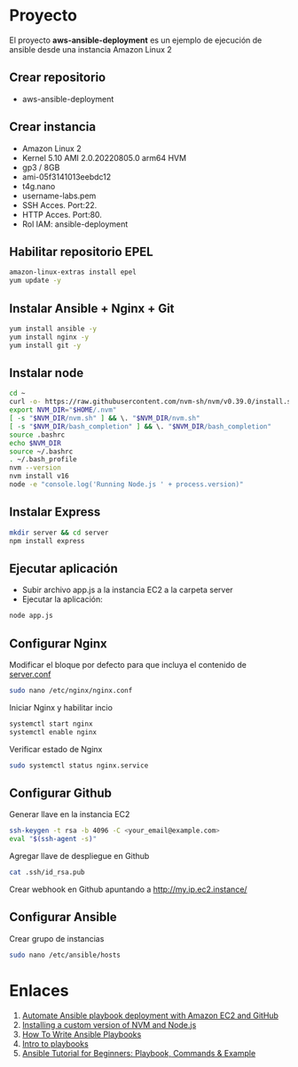 # Proyecto 
El proyecto **aws-ansible-deployment** es un ejemplo de ejecución de ansible desde una instancia Amazon Linux 2

## Crear repositorio
- aws-ansible-deployment

## Crear instancia
- Amazon Linux 2
- Kernel 5.10 AMI 2.0.20220805.0 arm64 HVM 
- gp3 / 8GB
- ami-05f3141013eebdc12
- t4g.nano
- username-labs.pem
- SSH Acces. Port:22.
- HTTP Acces. Port:80.
- Rol IAM: ansible-deployment

## Habilitar repositorio EPEL
```bash
amazon-linux-extras install epel
yum update -y
```

## Instalar Ansible + Nginx + Git
```bash
yum install ansible -y
yum install nginx -y
yum install git -y
```

## Instalar node
```bash
cd ~
curl -o- https://raw.githubusercontent.com/nvm-sh/nvm/v0.39.0/install.sh | bash
export NVM_DIR="$HOME/.nvm"
[ -s "$NVM_DIR/nvm.sh" ] && \. "$NVM_DIR/nvm.sh"
[ -s "$NVM_DIR/bash_completion" ] && \. "$NVM_DIR/bash_completion"
source .bashrc
echo $NVM_DIR
source ~/.bashrc
. ~/.bash_profile
nvm --version
nvm install v16
node -e "console.log('Running Node.js ' + process.version)"
```

## Instalar Express
```bash
mkdir server && cd server
npm install express
```

## Ejecutar aplicación
- Subir archivo app.js a la instancia EC2 a la carpeta server
- Ejecutar la aplicación:
```bash
node app.js
```

## Configurar Nginx
Modificar el bloque por defecto para que incluya el contenido de [server.conf](server.conf)
```bash
sudo nano /etc/nginx/nginx.conf
```
Iniciar Nginx y habilitar incio
```bash
systemctl start nginx 
systemctl enable nginx
```
Verificar estado de Nginx
```bash
sudo systemctl status nginx.service
```

## Configurar Github
Generar llave en la instancia EC2
```bash
ssh-keygen -t rsa -b 4096 -C <your_email@example.com>
eval "$(ssh-agent -s)"
```
Agregar llave de despliegue en Github
```bash
cat .ssh/id_rsa.pub
```
Crear webhook en Github apuntando a http://my.ip.ec2.instance/

## Configurar Ansible
Crear grupo de instancias
```bash
sudo nano /etc/ansible/hosts
```

# Enlaces
1. [Automate Ansible playbook deployment with Amazon EC2 and GitHub](https://aws.amazon.com/es/blogs/infrastructure-and-automation/automate-ansible-playbook-deployment-amazon-ec2-github/)
2. [Installing a custom version of NVM and Node.js](https://help.dreamhost.com/hc/en-us/articles/360029083351-Installing-a-custom-version-of-NVM-and-Node-js)
3. [How To Write Ansible Playbooks](https://www.digitalocean.com/community/tutorial_series/how-to-write-ansible-playbooks)
4. [Intro to playbooks](https://docs.ansible.com/ansible/latest/user_guide/playbooks_intro.html)
5. [Ansible Tutorial for Beginners: Playbook, Commands & Example](https://www.guru99.com/ansible-tutorial.html)